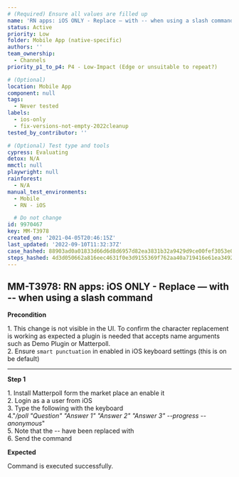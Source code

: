 ```yaml
---
# (Required) Ensure all values are filled up
name: 'RN apps: iOS ONLY - Replace — with -- when using a slash command'
status: Active
priority: Low
folder: Mobile App (native-specific)
authors: ''
team_ownership:
  - Channels
priority_p1_to_p4: P4 - Low-Impact (Edge or unsuitable to repeat?)

# (Optional)
location: Mobile App
component: null
tags:
  - Never tested
labels:
  - ios-only
  - fix-versions-not-empty-2022cleanup
tested_by_contributor: ''

# (Optional) Test type and tools
cypress: Evaluating
detox: N/A
mmctl: null
playwright: null
rainforest:
  - N/A
manual_test_environments:
  - Mobile
  - RN - iOS

  # Do not change
id: 9970467
key: MM-T3978
created_on: '2021-04-05T20:46:15Z'
last_updated: '2022-09-10T11:32:37Z'
case_hashed: 88903ad0a01833d66d6d8d6957d82ea3831b32a9429d9ce00fef3053e03eaadeb772a94d03de64e800c5bce373644d16
steps_hashed: 4d3d050662a816eec4631f0e3d9155369f762aa40a719416e61ea349299e431837a97882b3907a5dc3f558d0633dc32a
---
```


<!-- (Auto-generated) Based on frontmatter's "key" and "name" -->

## MM-T3978: RN apps: iOS ONLY - Replace — with -- when using a slash command

**Precondition**

1\. This change is not visible in the UI. To confirm the character replacement is working as expected a plugin is needed that accepts name arguments such as Demo Plugin or Matterpoll.\
2\. Ensure `smart punctuation` in enabled in iOS keyboard settings (this is on be default)

---

**Step 1**

1\. Install Matterpoll form the market place an enable it\
2\. Login as a a user from iOS\
3\. Type the following with the keyboard\
4."_/poll "Question" "Answer 1" "Answer 2" "Answer 3" --progress --anonymous_"\
5\. Note that the -- have been replaced with\
6\. Send the command

**Expected**

Command is executed successfully.
